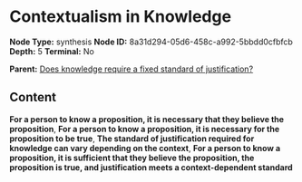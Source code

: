 # Contextualism in Knowledge

**Node Type:** synthesis
**Node ID:** 8a31d294-05d6-458c-a992-5bbdd0cfbfcb
**Depth:** 5
**Terminal:** No

**Parent:** [Does knowledge require a fixed standard of justification?](does-knowledge-require-a-fixed-standard-of-justification-antithesis-03c5fb8b-d9f0-4368-bee0-aad1353f0613.md)

## Content

**For a person to know a proposition, it is necessary that they believe the proposition**, **For a person to know a proposition, it is necessary for the proposition to be true**, **The standard of justification required for knowledge can vary depending on the context**, **For a person to know a proposition, it is sufficient that they believe the proposition, the proposition is true, and justification meets a context-dependent standard**
